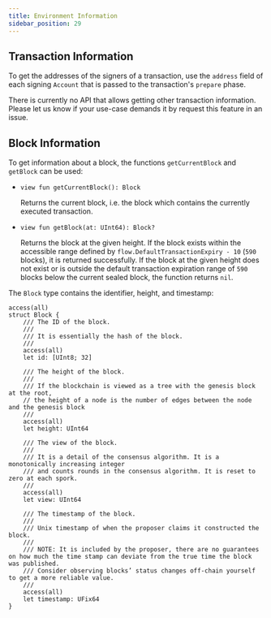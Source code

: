 ```yaml
---
title: Environment Information
sidebar_position: 29
---
```


## Transaction Information

To get the addresses of the signers of a transaction,
use the `address` field of each signing `Account`
that is passed to the transaction's `prepare` phase.

There is currently no API that allows getting other transaction information.
Please let us know if your use-case demands it by request this feature in an issue.

## Block Information

To get information about a block, the functions `getCurrentBlock` and `getBlock` can be used:

-
    ```cadence
    view fun getCurrentBlock(): Block
    ```

  Returns the current block, i.e. the block which contains the currently executed transaction.

-
    ```cadence
    view fun getBlock(at: UInt64): Block?
    ```

  Returns the block at the given height.
  If the block exists within the accessible range defined by `flow.DefaultTransactionExpiry - 10` (`590` blocks), it is returned successfully.
  If the block at the given height does not exist or is outside the default transaction expiration range of `590` blocks below the current sealed block, the function returns `nil`.

The `Block` type contains the identifier, height, and timestamp:

```cadence
access(all)
struct Block {
    /// The ID of the block.
    ///
    /// It is essentially the hash of the block.
    ///
    access(all)
    let id: [UInt8; 32]

    /// The height of the block.
    ///
    /// If the blockchain is viewed as a tree with the genesis block at the root,
    // the height of a node is the number of edges between the node and the genesis block
    ///
    access(all)
    let height: UInt64

    /// The view of the block.
    ///
    /// It is a detail of the consensus algorithm. It is a monotonically increasing integer
    /// and counts rounds in the consensus algorithm. It is reset to zero at each spork.
    ///
    access(all)
    let view: UInt64

    /// The timestamp of the block.
    ///
    /// Unix timestamp of when the proposer claims it constructed the block.
    ///
    /// NOTE: It is included by the proposer, there are no guarantees on how much the time stamp can deviate from the true time the block was published.
    /// Consider observing blocks’ status changes off-chain yourself to get a more reliable value.
    ///
    access(all)
    let timestamp: UFix64
}
```

